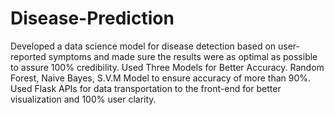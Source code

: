 # Disease-Prediction
Developed a data science model for disease detection based on user-reported symptoms and made sure the results were as optimal as possible to assure 100% credibility.
Used Three Models for Better Accuracy. Random Forest, Naive Bayes, S.V.M Model to ensure accuracy of more than 90%.
Used Flask APIs for data transportation to the front-end for better visualization and 100% user clarity.

